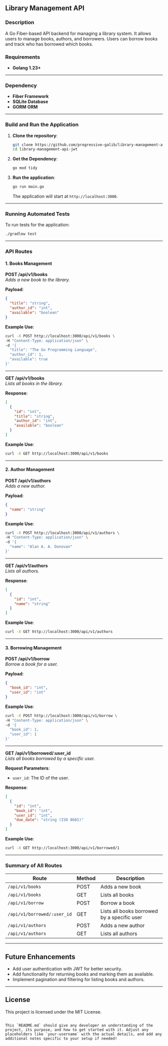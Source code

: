 

##  Library Management API

### Description

A Go Fiber-based API backend for managing a library system. It allows users to manage books, authors, and borrowers. Users can borrow books and track who has borrowed which books.

### Requirements

- **Golang 1.23+**



---
### Dependency

- **Fiber Framework**
- **SQLite Database**
- **GORM ORM**

---

### Build and Run the Application

1. **Clone the repository**:
   ```bash
   git clone https://github.com/progressive-galib/library-management-api-jwt.git
   cd library-management-api-jwt
   ```

2. **Get the Dependency**:
   ```bash
   go mod tidy
   ```

3. **Run the application**:
   ```bash
   go run main.go
   ```

   The application will start at `http://localhost:3000`.
---

### Running Automated Tests

To run tests for the application:

```bash
./gradlew test
```

---


### API Routes



#### 1. **Books Management**

 **POST /api/v1/books**  
_Adds a new book to the library._

**Payload**:  
```json
{
  "title": "string",
  "author_id": "int",
  "available": "boolean"
}
```

**Example Use**:  
```bash
curl -X POST http://localhost:3000/api/v1/books \
-H "Content-Type: application/json" \
-d '{
  "title": "The Go Programming Language",
  "author_id": 1,
  "available": true
}'
```

---

 **GET /api/v1/books**  
_Lists all books in the library._

**Response**:  
```json
[
  {
    "id": "int",
    "title": "string",
    "author_id": "int",
    "available": "boolean"
  }
]
```

**Example Use**:  
```bash
curl -X GET http://localhost:3000/api/v1/books
```

---

#### 2. **Author Management**

 **POST /api/v1/authors**  
_Adds a new author._

**Payload**:  
```json
{
  "name": "string"
}
```

**Example Use**:  
```bash
curl -X POST http://localhost:3000/api/v1/authors \
-H "Content-Type: application/json" \
-d '{
  "name": "Alan A. A. Donovan"
}'
```

---

 **GET /api/v1/authors**  
_Lists all authors._

**Response**:  
```json
[
  {
    "id": "int",
    "name": "string"
  }
]
```

**Example Use**:  
```bash
curl -X GET http://localhost:3000/api/v1/authors
```

---

#### 3. **Borrowing Management**

 **POST /api/v1/borrow**  
_Borrow a book for a user._  

**Payload**:  
```json
{
  "book_id": "int",
  "user_id": "int"
}
```

**Example Use**:  
```bash
curl -X POST http://localhost:3000/api/v1/borrow \
-H "Content-Type: application/json" \
-d '{
  "book_id": 1,
  "user_id": 1
}'
```

---

 **GET /api/v1/borrowed/:user_id**  
_Lists all books borrowed by a specific user._  

**Request Parameters**:  
- `user_id`: The ID of the user.

**Response**:  
```json
[
  {
    "id": "int",
    "book_id": "int",
    "user_id": "int",
    "due_date": "string (ISO 8601)"
  }
]
```

**Example Use**:  
```bash
curl -X GET http://localhost:3000/api/v1/borrowed/1
```

---

### Summary of All Routes

| Route                         | Method | Description                               |
|-------------------------------|--------|-------------------------------------------|
| `/api/v1/books`               | POST   | Adds a new book                           |
| `/api/v1/books`               | GET    | Lists all books                           |
| `/api/v1/borrow`              | POST   | Borrow a book                             |
| `/api/v1/borrowed/:user_id`   | GET    | Lists all books borrowed by a specific user |
| `/api/v1/authors`             | POST   | Adds a new author                         |
| `/api/v1/authors`             | GET    | Lists all authors                         |

---


## Future Enhancements

- Add user authentication with JWT for better security.
- Add functionality for returning books and marking them as available.
- Implement pagination and filtering for listing books and authors.

---

## License

This project is licensed under the MIT License.

```

This `README.md` should give any developer an understanding of the project, its purpose, and how to get started with it. Adjust any placeholders like `your-username` with the actual details, and add any additional notes specific to your setup if needed!

